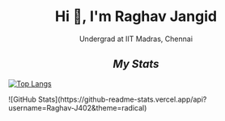 <h1 align="center">Hi 👋, I'm Raghav Jangid</h1>

<p align="center">Undergrad at IIT Madras, Chennai</p>

<l></l>
<l></l>
<l></l>
<l></l>
<l></l>

<h2 align="center"><i>My Stats</i></h2>

<!--
-->
[![Top Langs](https://github-readme-stats.vercel.app/api/top-langs/?username=Raghav-J402&layout=compact)](https://github.com/anuraghazra/github-readme-stats)
<p>     </p>
![GitHub Stats](https://github-readme-stats.vercel.app/api?username=Raghav-J402&theme=radical)

